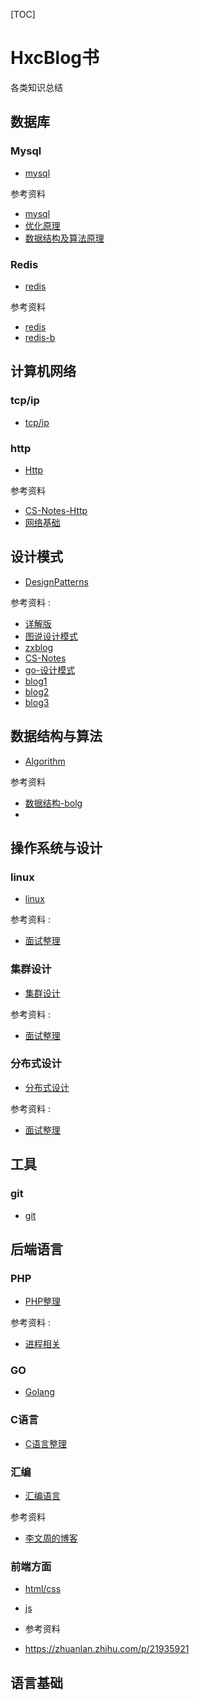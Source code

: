 [TOC]

# HxcBlog书

各类知识总结

## 数据库

### Mysql

- [mysql](Database/Mysql/mysql.md)

参考资料

- [mysql](https://github.com/CyC2018/CS-Notes)
- [优化原理](https://juejin.im/entry/590427815c497d005832dab9)
- [数据结构及算法原理](https://www.jianshu.com/p/b49d23a9ccb8)

### Redis

- [redis](Database/Redis/redis.md)

参考资料

- [redis](https://github.com/CyC2018/CS-Notes)
- [redis-b](https://blog.csdn.net/itcats_cn/article/details/82391719)


## 计算机网络

### tcp/ip

- [tcp/ip](Network/TcpIp/tcpip.md)

### http

- [Http](Network/Http/http.md)

参考资料

- [CS-Notes-Http](https://github.com/CyC2018/CS-Notes/blob/master/notes/HTTP.md)
- [网络基础](https://www.cnblogs.com/maybe2030/p/4781555.html#_label1)
## 设计模式

- [DesignPatterns](DesignPatterns/designPatterns.md)

参考资料 :
- [详解版](http://c.biancheng.net/view/1348.html)
- [图说设计模式](https://design-patterns.readthedocs.io/zh_CN/latest/)
- [zxblog](https://github.com/huangxinchun/ZXBlog/tree/master/Other/DesignPatterns)
- [CS-Notes](https://github.com/CyC2018/CS-Notes/blob/master/notes/%E8%AE%BE%E8%AE%A1%E6%A8%A1%E5%BC%8F%20-%20%E7%9B%AE%E5%BD%95.md)
- [go-设计模式](https://github.com/senghoo/golang-design-pattern)
- [blog1](https://segmentfault.com/a/1190000021317534?utm_source=tag-newest)
- [blog2](https://blog.csdn.net/wwwdc1012/article/details/82780560)
- [blog3](https://blog.csdn.net/najiutan/article/details/14448023)

## 数据结构与算法

- [Algorithm](Algorithm/algorithm.md)

参考资料

- [数据结构-bolg](https://blog.csdn.net/csdn_aiyang/article/details/84837553#%E7%AC%AC1%E8%8A%82%EF%BC%9A%E6%95%B0%E6%8D%AE%E7%BB%93%E6%9E%84%E6%A6%82%E8%BF%B0)
- []()

## 操作系统与设计

### linux
- [linux](OperatingSystem/Linux/linux.md)

参考资料 :

- [面试整理](https://github.com/CyC2018/CS-Notes/blob/master/notes/Linux.md#%E4%B9%9D%E6%AD%A3%E5%88%99%E8%A1%A8%E8%BE%BE%E5%BC%8F)

### 集群设计
- [集群设计](OperatingSystem/Distributed/distributed.md)

参考资料 :

- [面试整理](https://github.com/CyC2018/CS-Notes/blob/master/notes/Linux.md#%E4%B9%9D%E6%AD%A3%E5%88%99%E8%A1%A8%E8%BE%BE%E5%BC%8F)

### 分布式设计
- [分布式设计](OperatingSystem/Colony/colony.md)

参考资料 :

- [面试整理](https://github.com/CyC2018/CS-Notes/blob/master/notes/%E5%88%86%E5%B8%83%E5%BC%8F.md#%E4%BA%94paxos)

## 工具

### git

- [git](Tools/Git/git.md)

## 后端语言

### PHP

- [PHP整理](Language/Php/php.md)

参考资料 : 
- [进程相关](https://www.cnblogs.com/netxsky/articles/10579534.html)

### GO

- [Golang](Language/Golang/golang.md)

### C语言

- [C语言整理](Language/C/C.md)

### 汇编

- [汇编语言](Language/Assembly/assembly.md)

参考资料
- [李文周的博客 ](https://www.liwenzhou.com/posts/Go/13_reflect/)

### 前端方面

- [html/css](Frontend)
- [js]()

- 参考资料
- https://zhuanlan.zhihu.com/p/21935921

## 语言基础
